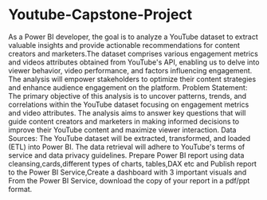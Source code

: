 # Youtube-Capstone-Project
As a Power BI developer, the goal is to analyze a YouTube dataset to extract  valuable insights and provide actionable recommendations for content creators  and marketers.The dataset comprises various engagement metrics and videos attributes obtained from YouTube's API, enabling us to delve into viewer behavior, video performance, and factors influencing engagement. The analysis will empower stakeholders to optimize their content strategies and enhance audience engagement on the platform.
Problem Statement:
The primary objective of this analysis is to uncover patterns, trends, and correlations within the YouTube dataset focusing on engagement metrics and video attributes. The analysis aims to answer key questions that will guide content creators and marketers in making informed decisions to improve their YouTube content and maximize viewer interaction.
Data Sources:
The YouTube dataset will be extracted, transformed, and loaded (ETL) into Power BI. The data retrieval will adhere to YouTube's terms of service and data privacy guidelines.
Prepare Power BI report using data cleansing,cards,different types of charts, tables,DAX etc and Publish report to the Power BI Service,Create a dashboard with 3 important visuals and From the Power BI Service, download the copy of your report in a pdf/ppt format.
